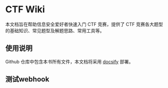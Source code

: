 # CTF Wiki

本文档旨在帮助信息安全爱好者快速入门 CTF 竞赛，提供了 CTF 竞赛各大题型的基础知识、常见题型及解题思路、常用工具等。

## 使用说明

Github 仓库中包含本书所有文件，本文档将采用 [docsify](https://github.com/QingWei-Li/docsify) 部署。

## 测试webhook